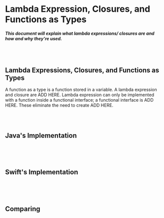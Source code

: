# Lambda Expression, Closures, and Functions as Types
#### *This document will explain what lambda expressions/ closures are and how and why they're used.* 

<br></br>
## Lambda Expressions, Closures, and Functions as Types
A function as a type is a function stored in a variable. A lambda expression and closure are ADD HERE. Lambda expression can only be implemented with a function inside a functional interface; a functional interface is ADD HERE. These eliminate the need to create  ADD HERE.


<br></br>
## Java's Implementation
```java
```

<br></br>
## Swift's Implementation
```python

```


<br></br>
## Comparing











